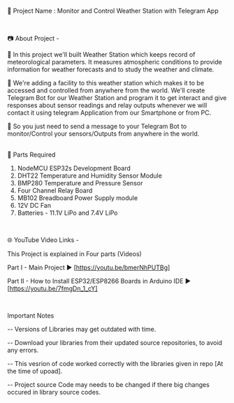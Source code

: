 🔴 Project Name : Monitor and Control Weather Station with Telegram App

<br  />

📷 About Project -   

🚩   In this project we'll built Weather Station which keeps record of meteorological parameters. It measures atmospheric conditions to provide information for weather forecasts and to study the weather and climate.  

🚩   We're adding a facility to this weather station which makes it to be accessed and controlled from anywhere from the world. We'll create Telegram Bot for our Weather Station and program it to get interact and give responses about sensor readings and relay outputs whenever we will contact it using telegram Application from our Smartphone or from PC.  

🚩   So you just need to send a message to your Telegram Bot to monitor/Control your sensors/Outputs from anywhere in the world.  
<br  />

📜 Parts Required  

1. NodeMCU ESP32s Development Board  
2. DHT22 Temperature and Humidity Sensor Module  
3. BMP280 Temperature and Pressure Sensor  
4. Four Channel Relay Board  
5. MB102 Breadboard Power Supply module  
6. 12V DC Fan  
7. Batteries - 11.1V LiPo and 7.4V LiPo   

<br  />

🌐 YouTube Video Links -    

This Project is explained in Four parts (Videos)

Part I        -  Main Project               ▶️  [https://youtu.be/bmerNhPUTBg]  

Part II       -  How to Install ESP32/ESP8266 Boards in Arduino IDE                    ▶️  [https://youtu.be/7fmgDn_1_cY]  
  
<br  />


Important Notes  

-- Versions of Libraries may get outdated with time.  

-- Download your libraries from their updated source repositories, to avoid any errors.  

-- This vesrion of code worked correctly with the libraries given in repo [At the time of upoad].  

-- Project source Code may needs to be changed if there big changes occured in library source codes.  
